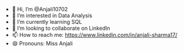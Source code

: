 - 👋 Hi, I’m @Anjali10702
- 👀 I’m interested in Data Analysis
- 🌱 I’m currently learning SQL
- 💞️ I’m looking to collaborate on LinkedIn
- 📫 How to reach me: https://www.linkedin.com/in/anjali-sharma17/
- 😄 Pronouns: Miss Anjali


<!---
Anjali10702/Anjali10702 is a ✨ special ✨ repository because its `README.md` (this file) appears on your GitHub profile.
You can click the Preview link to take a look at your changes.
--->
